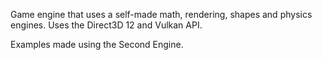 Game engine that uses a self-made math, rendering, shapes and physics engines. Uses the Direct3D 12 and Vulkan API.

Examples made using the Second Engine.
